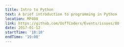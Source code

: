 ```yaml
---
title: Intro to Python
text: A brief introduction to programming in Python
location: MP408
link: https://github.com/UofTCoders/Events/issues/80
date: 2017-01-12
startTime: '18:10'
endTime: '19:00'
---
```

